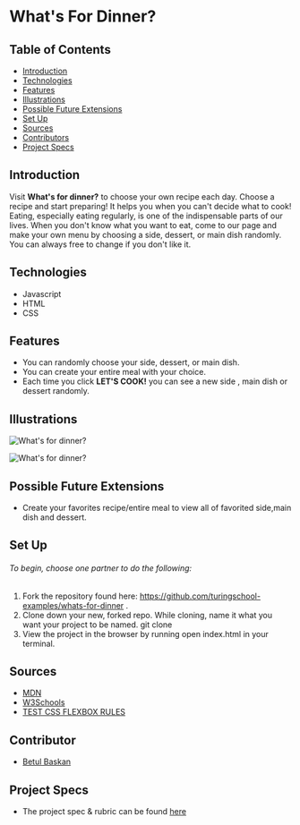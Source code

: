 # What's For Dinner?


## Table of Contents
  - [Introduction](#introduction)
  - [Technologies](#technologies)
  - [Features](#features)
  - [Illustrations](#illustrations)
  - [Possible Future Extensions](#possible-future-extensions)
  - [Set Up](#set-up)
  - [Sources](#sources)
  - [Contributors](#contributors)
  - [Project Specs](#project-specs)

## Introduction

Visit **What's for dinner?** to choose your own recipe each day. Choose a recipe and start preparing! It helps you when you can't decide what to cook! Eating, especially eating regularly, is one of the indispensable parts of our lives. When you don't know what you want to eat, come to our page and make your own menu by choosing a side, dessert, or main dish randomly. You can always free to change if you don't like it.

## Technologies
  - Javascript
  - HTML
  - CSS

## Features

  - You can randomly choose your side, dessert, or main dish.
  - You can create your entire meal with your choice.
  - Each time you click **LET'S COOK!** you can see a new side , main dish or dessert randomly.

## Illustrations

![What's for dinner?](https://frontend.turing.edu/projects/module-1/assets/dinner/dinner_0.png)

![What's for dinner?](https://frontend.turing.edu/projects/module-1/assets/dinner/dinner_1.png)


## Possible Future Extensions

  - Create your favorites recipe/entire meal to view all of favorited side,main dish and dessert.

## Set Up

###### To begin, choose one partner to do the following:

1. Fork the repository found here: https://github.com/turingschool-examples/whats-for-dinner .
2. Clone down your new, forked repo. While cloning, name it what you want your project to be named. git clone <url> <newNameYouWantItToHave>
3. View the project in the browser by running open index.html in your terminal.

## Sources
  - [MDN](https://developer.mozilla.org/en-US/)
  - [W3Schools](https://www.w3schools.com/)
  - [TEST CSS FLEXBOX RULES](https://flexbox.help/)

## Contributor
  - [Betul Baskan](https://github.com/Baskanbetul)

## Project Specs
  - The project spec & rubric can be found [here](https://frontend.turing.edu/projects/module-1/dinner.html)
